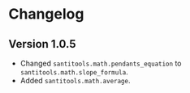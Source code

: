 # Changelog

## Version 1.0.5
- Changed `santitools.math.pendants_equation` to `santitools.math.slope_formula`.
- Added `santitools.math.average`.